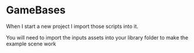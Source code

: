 # GameBases
When I start a new project I import those scripts into it.

You will need to import the inputs assets into your library folder to make the example scene work
